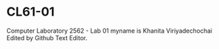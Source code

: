 # CL61-01
Computer Laboratory 2562 - Lab 01
myname is Khanita Viriyadechochai
Edited by Github Text Editor.
